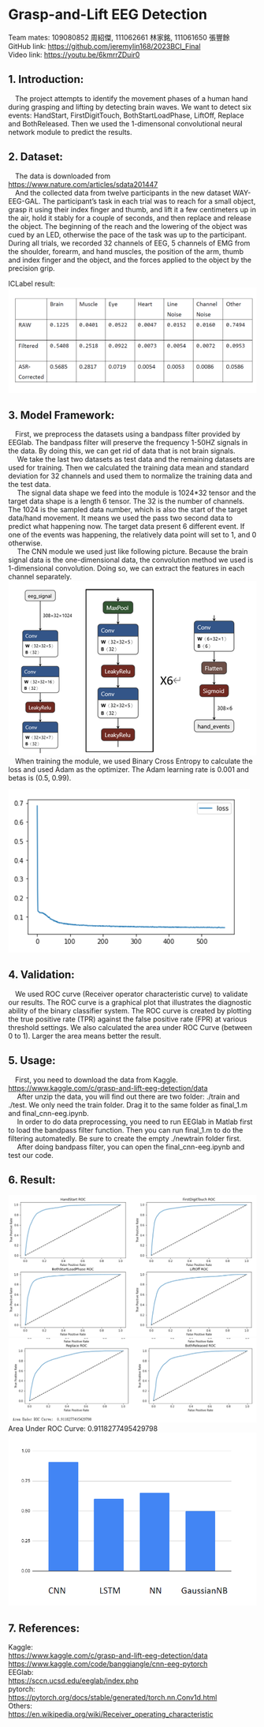 # Grasp-and-Lift EEG Detection
Team mates: 109080852 周紹傑, 111062661 林家銘, 111061650 張豐餘  
GitHub link: https://github.com/jeremylin168/2023BCI_Final  
Video link: https://youtu.be/6kmrrZDuir0  
## 1. Introduction:  
&emsp;The project attempts to identify the movement phases of a human hand during grasping and lifting by detecting brain waves. We want to detect six events: HandStart, FirstDigitTouch, BothStartLoadPhase, LiftOff, Replace and BothReleased. Then we used the 1-dimensonal convolutional neural network module to predict the results.  

## 2. Dataset:
&emsp;The data is downloaded from https://www.nature.com/articles/sdata201447  
&emsp;And the collected data from twelve participants in the new dataset WAY-EEG-GAL. The participant’s task in each trial was to reach for a small object, grasp it using their index finger and thumb, and lift it a few centimeters up in the air, hold it stably for a couple of seconds, and then replace and release the object. The beginning of the reach and the lowering of the object was cued by an LED, otherwise the pace of the task was up to the participant. During all trials, we recorded 32 channels of EEG, 5 channels of EMG from the shoulder, forearm, and hand muscles, the position of the arm, thumb and index finger and the object, and the forces applied to the object by the precision grip.  

ICLabel result:  
![](https://github.com/jeremylin168/2023BCI_Final/blob/main/pictures/table.png)  

## 3. Model Framework:
&emsp;First, we preprocess the datasets using a bandpass filter provided by EEGlab. The bandpass filter will preserve the frequency 1-50HZ signals in the data. By doing this, we can get rid of data that is not brain signals.  
&emsp; We take the last two datasets as test data and the remaining datasets are used for training. Then we calculated the training data mean and standard deviation for 32 channels and used them to normalize the training data and the test data.  
&emsp; The signal data shape we feed into the module is 1024*32 tensor and the target data shape is a length 6 tensor. The 32 is the number of channels. The 1024 is the sampled data number, which is also the start of the target data/hand movement. It means we used the pass two second data to predict what happening now. The target data present 6 different event. If one of the events was happening, the relatively data point will set to 1, and 0 otherwise.  
&emsp; The CNN module we used just like following picture. Because the brain signal data is the one-dimensional data, the convolution method we used is 1-dimensional convolution. Doing so, we can extract the features in each channel separately.  
![](https://github.com/jeremylin168/2023BCI_Final/blob/main/pictures/module.png)  
&emsp;When training the module, we used Binary Cross Entropy to calculate the loss and used Adam as the optimizer. The Adam learning rate is 0.001 and betas is (0.5, 0.99).  

![image](https://github.com/jeremylin168/2023BCI_Final/blob/main/pictures/loss.png) 

## 4. Validation:
&emsp;We used ROC curve (Receiver operator characteristic curve) to validate our results. The ROC curve is a graphical plot that illustrates the diagnostic ability of the binary classifier system. The ROC curve is created by plotting the true positive rate (TPR) against the false positive rate (FPR) at various threshold settings. We also calculated the area under ROC Curve (between 0 to 1). Larger the area means better the result.  
## 5. Usage:
&emsp;First, you need to download the data from Kaggle.
	https://www.kaggle.com/c/grasp-and-lift-eeg-detection/data  
&emsp;	After unzip the data, you will find out there are two folder: ./train and ./test. We only need the train folder. Drag it to the same folder as final_1.m and final_cnn-eeg.ipynb.  
&emsp;	In order to do data preprocessing, you need to run EEGlab in Matlab first to load the bandpass filter function. Then you can run final_1.m to do the filtering automatedly. Be sure to create the empty ./newtrain folder first.  
&emsp;	After doing bandpass filter, you can open the final_cnn-eeg.ipynb and test our code.  

## 6. Result:
![image](https://github.com/jeremylin168/2023BCI_Final/blob/main/pictures/r1.png)
![image](https://github.com/jeremylin168/2023BCI_Final/blob/main/pictures/r2.png)  
Area Under ROC Curve:  0.9118277495429798  
![image](https://github.com/jeremylin168/2023BCI_Final/blob/main/pictures/r3.png)  

## 7. References:
Kaggle:  
https://www.kaggle.com/c/grasp-and-lift-eeg-detection/data  
https://www.kaggle.com/code/banggiangle/cnn-eeg-pytorch  
EEGlab:  
https://sccn.ucsd.edu/eeglab/index.php  
pytorch:  
https://pytorch.org/docs/stable/generated/torch.nn.Conv1d.html  
Others:  
https://en.wikipedia.org/wiki/Receiver_operating_characteristic  











